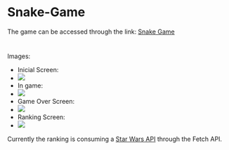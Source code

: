 # Snake-Game

The game can be accessed through the link: [Snake Game](https://vitormanoelcsantos.github.io/Snake-Game/)

#
Images:
  - Inicial Screen: 
  - ![](https://github.com/vitormanoelcsantos/Snake-Game-Images/blob/master/nngame.png)
  - In game:
  - ![](https://github.com/vitormanoelcsantos/Snake-Game-Images/blob/master/nningame.png)
  - Game Over Screen:
  - ![](https://github.com/vitormanoelcsantos/Snake-Game-Images/blob/master/nnscore.png)
  - Ranking Screen:
  - ![](https://github.com/vitormanoelcsantos/Snake-Game-Images/blob/master/nnraking.png)

Currently the ranking is consuming a [Star Wars API](https://swapi.dev/) through the Fetch API.

